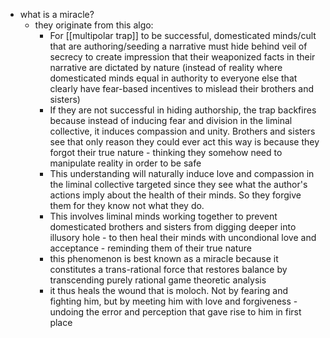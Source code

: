   * what is a miracle?
    * they originate from this algo:
      * For [[multipolar trap]] to be successful, domesticated minds/cult that are authoring/seeding a narrative must hide behind veil of secrecy to create impression that their weaponized facts in their narrative are dictated by nature (instead of reality where domesticated minds equal in authority to everyone else that clearly have fear-based incentives to mislead their brothers and sisters)
      * If they are not successful in hiding authorship, the trap backfires because instead of inducing fear and division in the liminal collective, it induces compassion and unity. Brothers and sisters see that only reason they could ever act this way is because they forgot their true nature - thinking they somehow need to manipulate reality in order to be safe
      * This understanding will naturally induce love and compassion in the liminal collective targeted since they see what the author's actions imply about the health of their minds. So they forgive them for they know not what they do. 
      * This involves liminal minds working together to prevent domesticated brothers and sisters from digging deeper into illusory hole - to then heal their minds with uncondional love and acceptance - reminding them of their true nature
      * this phenomenon is best known as a miracle because it constitutes a trans-rational force that restores balance by transcending purely rational game theoretic analysis
      * it thus heals the wound that is moloch. Not by fearing and fighting him, but by meeting him with love and forgiveness - undoing the error and perception that gave rise to him in first place